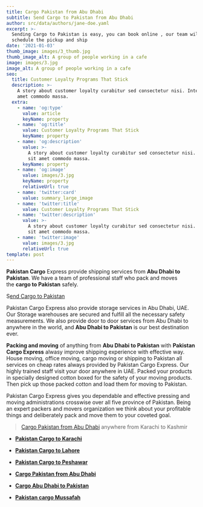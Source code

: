 ```yaml
---
title: Cargo Pakistan from Abu Dhabi
subtitle: Send Cargo to Pakistan from Abu Dhabi
author: src/data/authors/jane-doe.yaml
excerpt: >-
  Sending Cargo to Pakistan is easy, you can book online , our team will
  schedule the pickup and ship
date: '2021-01-03'
thumb_image: images/3_thumb.jpg
thumb_image_alt: A group of people working in a cafe
image: images/3.jpg
image_alt: A group of people working in a cafe
seo:
  title: Customer Loyalty Programs That Stick
  description: >-
    A story about customer loyalty curabitur sed consectetur nisi. Integer sit
    amet commodo massa.
  extra:
    - name: 'og:type'
      value: article
      keyName: property
    - name: 'og:title'
      value: Customer Loyalty Programs That Stick
      keyName: property
    - name: 'og:description'
      value: >-
        A story about customer loyalty curabitur sed consectetur nisi. Integer
        sit amet commodo massa.
      keyName: property
    - name: 'og:image'
      value: images/3.jpg
      keyName: property
      relativeUrl: true
    - name: 'twitter:card'
      value: summary_large_image
    - name: 'twitter:title'
      value: Customer Loyalty Programs That Stick
    - name: 'twitter:description'
      value: >-
        A story about customer loyalty curabitur sed consectetur nisi. Integer
        sit amet commodo massa.
    - name: 'twitter:image'
      value: images/3.jpg
      relativeUrl: true
template: post
---
```

**Pakistan Cargo** Express provide shipping services from **Abu Dhabi to Pakistan**. We have a team of professional staff who pack and moves the **cargo to Pakistan** safely.

S[end Cargo to Pakistan](https://pakistancargoexpress.com/contact)

Pakistan Cargo Express also provide storage services in Abu Dhabi, UAE. Our Storage warehouses are secured and fulfill all the necessary safety measurements. We also provide door to door services from Abu Dhabi to anywhere in the world, and **Abu Dhabi to Pakistan** is our best destination ever.

**Packing and moving** of anything from **Abu Dhabi to Pakistan** with **Pakistan Cargo Express** alwasy improve shipping experience with effective way. House moving, office moving, cargo moving or shipping to Pakistan all services on cheap rates always provided by Pakistan Cargo Express. Our highly trained staff visit your door anywhere in UAE. Packed your products in specially designed cotton boxed for the safety of your moving products. Then pick up those packed cotton and load them for moving to Pakistan.

Pakistan Cargo Express gives you dependable and effective pressing and moving administrations crosswise over all five province of Pakistan. Being an expert packers and movers organization we think about your profitable things and deliberately pack and move them to your coveted goal.

> [Cargo Pakistan from Abu Dhabi](https://www.pakistancargoexpress.com/cargo-pakistan-from-dbu-dhabi/) anywhere from Karachi to Kashmir

*   [**Pakistan Cargo to Karachi**](https://www.pakistancargoexpress.com/pakistan-cargo-to-karachi-from-abu-dhabi/)

*   [**Pakistan Cargo to Lahore**](https://www.pakistancargoexpress.com/pakistan-cargo-to-lahore-from-abu-dhabi/)

*   [**Pakistan Cargo to Peshawar**](https://www.pakistancargoexpress.com/pakistan-cargo-to-peshawar-from-abu-dhabi/)

*   [**Cargo Pakistan from Abu Dhabi**](https://www.pakistancargoexpress.com/cargo-pakistan-from-dbu-dhabi/)

*   [**Cargo Abu Dhabi to Pakistan**](https://www.pakistancargoexpress.com/cargo-abu-dhabi-to-pakistan/)

*   [**Pakistan cargo Mussafah**](https://www.pakistancargoexpress.com/pakistan-cargo-mussafah/)
